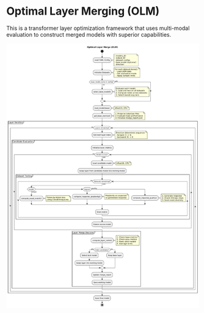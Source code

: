 # Optimal Layer Merging (OLM)

This is a transformer layer optimization framework that uses multi-modal evaluation to construct merged models with superior capabilities. 

![OLM Architecture](olm.png)
